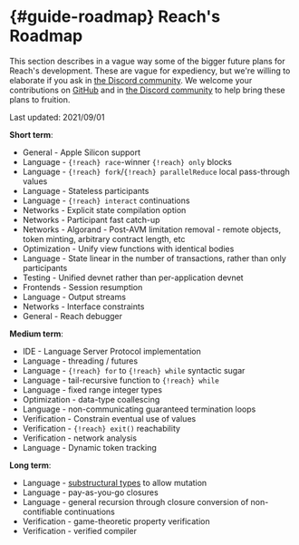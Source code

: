 


# {#guide-roadmap} Reach's Roadmap

This section describes in a vague way some of the bigger future plans for Reach's development.
These are vague for expediency, but we're willing to elaborate if you ask in [the Discord community](@{DISCORD}).
We welcome your contributions on [GitHub](https://github.com/reach-sh/reach-lang) and in [the Discord community](@{DISCORD}) to help bring these plans to fruition.

Last updated: 2021/09/01

**Short term**:
+ General - Apple Silicon support
+ Language - `{!reach} race`-winner `{!reach} only` blocks
+ Language - `{!reach} fork`/`{!reach} parallelReduce` local pass-through values
+ Language - Stateless participants
+ Language - `{!reach} interact` continuations
+ Networks - Explicit state compilation option
+ Networks - Participant fast catch-up
+ Networks - Algorand - Post-AVM limitation removal - remote objects, token minting, arbitrary contract length, etc
+ Optimization - Unify view functions with identical bodies
+ Language - State linear in the number of transactions, rather than only participants
+ Testing - Unified devnet rather than per-application devnet
+ Frontends - Session resumption
+ Language - Output streams
+ Networks - Interface constraints
+ General - Reach debugger


**Medium term**:
+ IDE - Language Server Protocol implementation
+ Language - threading / futures
+ Language - `{!reach} for` to `{!reach} while` syntactic sugar
+ Language - tail-recursive function to `{!reach} while`
+ Language - fixed range integer types
+ Optimization - data-type coallescing
+ Language - non-communicating guaranteed termination loops
+ Verification - Constrain eventual use of values
+ Verification - `{!reach} exit()` reachability
+ Verification - network analysis
+ Language - Dynamic token tracking


**Long term**:
+ Language - [substructural types](https://en.wikipedia.org/wiki/Substructural_type_system) to allow mutation
+ Language - pay-as-you-go closures
+ Language - general recursion through closure conversion of non-contifiable continuations
+ Verification - game-theoretic property verification
+ Verification - verified compiler


